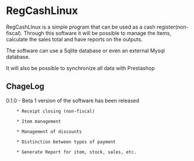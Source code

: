 # RegCashLinux

RegCashLInux is a simple program that can be used as a cash register(non-fiscal).
Through this software it will be possible to manage the items, calculate the sales total and have reports on the outputs.

The software can use a Sqlite database or even an external Mysql database.

It will also be possible to synchronize all data with Prestashop

## ChageLog

0.1.0 - Beta 1 version of the software has been released

        * Receipt closing (non-fiscal)
        
        * Item management
        
        * Management of discounts
        
        * Distinction between types of payment
        
        * Generate Report for item, stock, sales, etc.
